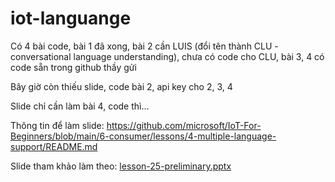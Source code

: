 # iot-languange
Có 4 bài code, bài 1 đã xong, bài 2 cần LUIS (đổi tên thành CLU - conversational language understanding), chưa có code cho CLU, bài 3, 4 có code sẵn trong github thầy gửi

Bây giờ còn thiếu slide, code bài 2, api key cho 2, 3, 4

Slide chỉ cần làm bài 4, code thì...

Thông tin để làm slide: https://github.com/microsoft/IoT-For-Beginners/blob/main/6-consumer/lessons/4-multiple-language-support/README.md

Slide tham khảo làm theo: [lesson-25-preliminary.pptx](https://github.com/user-attachments/files/20138744/lesson-25-preliminary.pptx)
